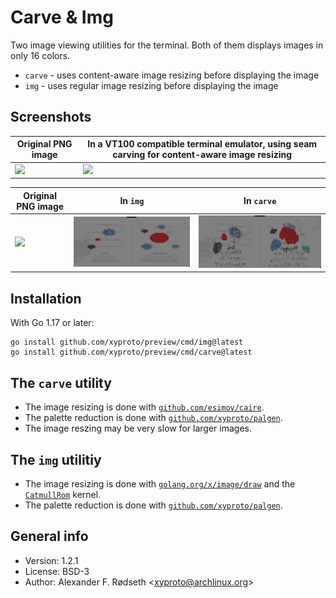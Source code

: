 # Carve & Img

Two image viewing utilities for the terminal. Both of them displays images in only 16 colors.

* `carve` - uses content-aware image resizing before displaying the image
* `img` - uses regular image resizing before displaying the image

## Screenshots

| Original PNG image                    | In a VT100 compatible terminal emulator, using seam carving for content-aware image resizing |
|---------------------------------------|----------------------------------------------------------------------------------------------|
| <img src=img/grumpycat.png width=512> |                                                <img src=img/grumpycat16colors.png width=512> |

| Original PNG image                    | In `img`                                                       | In `carve`                                             |
|---------------------------------------|----------------------------------------------------------------|--------------------------------------------------------|
| <img src=img/goals_and_objectives.png width=512> |<img src=img/goals_and_objectives_img.png width=512> | <img src=img/goals_and_objectives_carve.png width=512> |

## Installation

With Go 1.17 or later:

    go install github.com/xyproto/preview/cmd/img@latest
    go install github.com/xyproto/preview/cmd/carve@latest

## The `carve` utility

* The image resizing is done with [`github.com/esimov/caire`](https://github.com/esimov/caire).
* The palette reduction is done with [`github.com/xyproto/palgen`](https://github.com/xyproto/palgen).
* The image reszing may be very slow for larger images.

## The `img` utilitiy

* The image resizing is done with [`golang.org/x/image/draw`](https://golang.org/x/image/draw) and the [`CatmullRom`](https://pkg.go.dev/golang.org/x/image@v0.3.0/draw#pkg-variables) kernel.
* The palette reduction is done with [`github.com/xyproto/palgen`](https://github.com/xyproto/palgen).

## General info

* Version: 1.2.1
* License: BSD-3
* Author: Alexander F. Rødseth &lt;xyproto@archlinux.org&gt;
